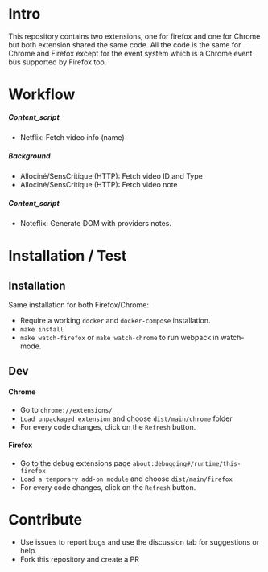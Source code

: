 # Intro
This repository contains two extensions, one for firefox and one for Chrome but both extension shared the same code.
All the code is the same for Chrome and Firefox except for the event system which is a Chrome event bus supported by Firefox too.

# Workflow
##### Content_script
- Netflix: Fetch video info (name)
##### Background
- Allociné/SensCritique (HTTP): Fetch video ID and Type
- Allociné/SensCritique (HTTP): Fetch video note
##### Content_script
- Noteflix: Generate DOM with providers notes.

# Installation / Test
## Installation
Same installation for both Firefox/Chrome: 
- Require a working `docker` and `docker-compose` installation.
- `make install`
- `make watch-firefox` or `make watch-chrome` to run webpack in watch-mode.
## Dev
#### Chrome
- Go to `chrome://extensions/`
- `Load unpackaged extension` and choose `dist/main/chrome` folder
- For every code changes, click on the `Refresh` button.

#### Firefox
- Go to the debug extensions page `about:debugging#/runtime/this-firefox`
- `Load a temporary add-on module` and choose `dist/main/firefox`
- For every code changes, click on the `Refresh` button.

# Contribute
- Use issues to report bugs and use the discussion tab for suggestions or help.
- Fork this repository and create a PR 
